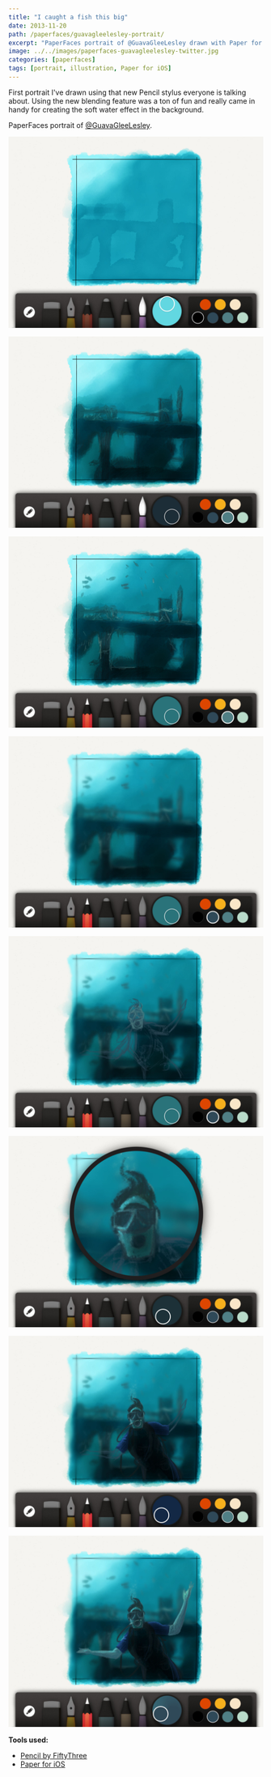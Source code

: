 ```yaml
---
title: "I caught a fish this big"
date: 2013-11-20
path: /paperfaces/guavagleelesley-portrait/
excerpt: "PaperFaces portrait of @GuavaGleeLesley drawn with Paper for iOS on an iPad."
image: ../../images/paperfaces-guavagleelesley-twitter.jpg
categories: [paperfaces]
tags: [portrait, illustration, Paper for iOS]
---
```


First portrait I've drawn using that new Pencil stylus everyone is talking about. Using the new blending feature was a ton of fun and really came in handy for creating the soft water effect in the background.

PaperFaces portrait of [@GuavaGleeLesley](https://twitter.com/GuavaGleeLesley).

![Work in progress screenshot](../../images/paperfaces-guavagleelesley-process-1-lg.jpg)

![Work in progress screenshot](../../images/paperfaces-guavagleelesley-process-2-lg.jpg)

![Work in progress screenshot](../../images/paperfaces-guavagleelesley-process-3-lg.jpg)

![Work in progress screenshot](../../images/paperfaces-guavagleelesley-process-4-lg.jpg)

![Work in progress screenshot](../../images/paperfaces-guavagleelesley-process-5-lg.jpg)

![Work in progress screenshot](../../images/paperfaces-guavagleelesley-process-6-lg.jpg)

![Work in progress screenshot](../../images/paperfaces-guavagleelesley-process-7-lg.jpg)

![Work in progress screenshot](../../images/paperfaces-guavagleelesley-process-8-lg.jpg)

**Tools used:**

- [Pencil by FiftyThree](https://www.amazon.com/FiftyThree-Digital-Stylus-Pencil-iPhone/dp/B01JJBUYR4/ref=as_li_ss_tl?keywords=pencil+53&qid=1550586265&s=gateway&sr=8-3&linkCode=ll1&tag=mademist-20&linkId=0134793cb840affff60f2e45a7f64678&language=en_US)
- [Paper for iOS](https://paper.bywetransfer.com/)
